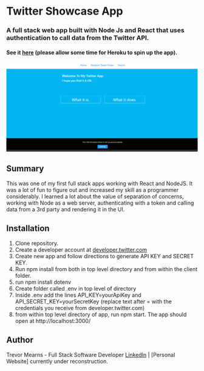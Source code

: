 # Twitter Showcase App
 
 ### A full stack web app built with Node Js and React that uses authentication to call data from the Twitter API.
 
#### See it [here](https://twitteris-appicus.herokuapp.com/) (please allow some time for Heroku to spin up the app).
 
 ![](readMeScreenshot.png)
 
## Summary
This was one of my first full stack apps working with React and NodeJS. It was a lot of fun to figure out and increased my skill as a programmer considerably. I learned a lot about the value of separation of concerns, working with Node as a web server, authenticating with a token and calling data from a 3rd party and rendering it in the UI.

## Installation
1. Clone repository.
2. Create a developer account at [developer.twitter.com](https://developer.twitter.com/en) 
3. Create new app and follow directions to generate API KEY and SECRET KEY.
4. Run npm install from both in top level directory and from within the client folder.
5. run npm install dotenv
6. Create folder called .env in top level of directory
7. Inside .env add the lines API_KEY=yourApiKey and API_SECRET_KEY=yourSecretKey (replace text after = with the credentials you receive from developer.twitter.com)
8. from within top level directory of app, run npm start. The app should open at http://localhost:3000/

## Author
Trevor Mearns - Full Stack Software Developer [LinkedIn](https://www.linkedin.com/in/trevor-mearns-8a042a56/) | [Personal Website] currently under reconstruction.




